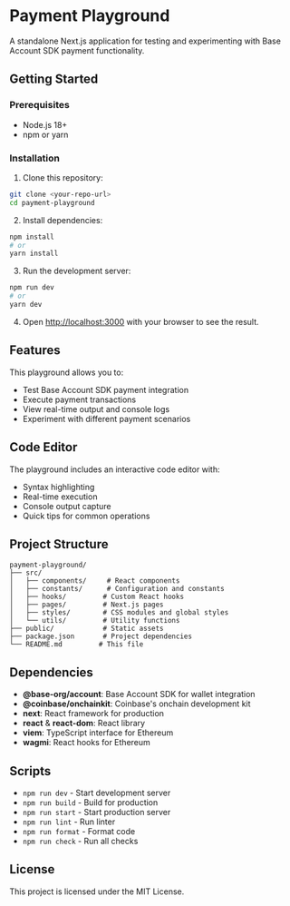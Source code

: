 # Payment Playground

A standalone Next.js application for testing and experimenting with Base Account SDK payment functionality.

## Getting Started

### Prerequisites

- Node.js 18+ 
- npm or yarn

### Installation

1. Clone this repository:
```bash
git clone <your-repo-url>
cd payment-playground
```

2. Install dependencies:
```bash
npm install
# or
yarn install
```

3. Run the development server:
```bash
npm run dev
# or
yarn dev
```

4. Open [http://localhost:3000](http://localhost:3000) with your browser to see the result.

## Features

This playground allows you to:
- Test Base Account SDK payment integration
- Execute payment transactions
- View real-time output and console logs
- Experiment with different payment scenarios

## Code Editor

The playground includes an interactive code editor with:
- Syntax highlighting
- Real-time execution
- Console output capture
- Quick tips for common operations

## Project Structure

```
payment-playground/
├── src/
│   ├── components/     # React components
│   ├── constants/      # Configuration and constants
│   ├── hooks/         # Custom React hooks
│   ├── pages/         # Next.js pages
│   ├── styles/        # CSS modules and global styles
│   └── utils/         # Utility functions
├── public/            # Static assets
├── package.json       # Project dependencies
└── README.md         # This file
```

## Dependencies

- **@base-org/account**: Base Account SDK for wallet integration
- **@coinbase/onchainkit**: Coinbase's onchain development kit
- **next**: React framework for production
- **react** & **react-dom**: React library
- **viem**: TypeScript interface for Ethereum
- **wagmi**: React hooks for Ethereum

## Scripts

- `npm run dev` - Start development server
- `npm run build` - Build for production
- `npm run start` - Start production server
- `npm run lint` - Run linter
- `npm run format` - Format code
- `npm run check` - Run all checks

## License

This project is licensed under the MIT License. 